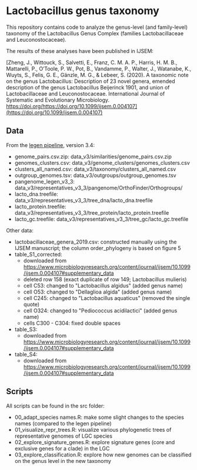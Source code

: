 # Lactobacillus genus taxonomy

This repository contains code to analyze the genus-level (and family-level) taxonomy of the Lactobacillus Genus Complex (families Lactobacillaceae and Leuconostocaceae).

The results of these analyses have been published in IJSEM:

[Zheng, J., Wittouck, S., Salvetti, E., Franz, C. M. A. P., Harris, H. M. B., Mattarelli, P., O’Toole, P. W., Pot, B., Vandamme, P., Walter, J., Watanabe, K., Wuyts, S., Felis, G. E., Gänzle, M. G., & Lebeer, S. (2020). A taxonomic note on the genus Lactobacillus: Description of 23 novel genera, emended description of the genus Lactobacillus Beijerinck 1901, and union of Lactobacillaceae and Leuconostocaceae. International Journal of Systematic and Evolutionary Microbiology. https://doi.org/https://doi.org/10.1099/ijsem.0.004107](https://doi.org/10.1099/ijsem.0.004107)

## Data

From the [legen pipeline](https://github.com/SWittouck/legen_pipeline), version 3.4:

* genome_pairs.csv.zip: data_v3/similarities/genome_pairs.csv.zip
* genomes_clusters.csv: data_v3/genome_clusters/genomes_clusters.csv
* clusters_all_named.csv: data_v3/taxonomy/clusters_all_named.csv
* outgroup_genomes.tsv: data_v3/outgroups/outgroup_genomes.tsv
* pangenome_legen_v3_3: data_v3/representatives_v3_3/pangenome/OrthoFinder/Orthogroups/
* lacto_dna.treefile: data_v3/representatives_v3_3/tree_dna/lacto_dna.treefile
* lacto_protein.treefile: data_v3/representatives_v3_3/tree_protein/lacto_protein.treefile
* lacto_gc.treefile: data_v3/representatives_v3_3/tree_gc/lacto_gc.treefile

Other data:

* lactobacillaceae_genera_2019.csv: constructed manually using the IJSEM manuscript; the column order_phylogeny is based on figure 5
* table_S1_corrected:
    * downloaded from <https://www.microbiologyresearch.org/content/journal/ijsem/10.1099/ijsem.0.004107#supplementary_data>
    * deleted row 158 (exact duplicate of row 149; Lactobacillus mulieris)
    * cell C53: changed to "Lactobacillus algidus" (added genus name)
    * cell O53: changed to "Dellaglioa algida" (added genus name)
    * cell C245: changed to "Lactobacillus aquaticus" (removed the single quote)
    * cell O324: changed to "Pediococcus acidilactici" (added genus name)
    * cells C300 - C304: fixed double spaces
* table_S3:
    * downloaded from <https://www.microbiologyresearch.org/content/journal/ijsem/10.1099/ijsem.0.004107#supplementary_data>
* table_S4:
    * downloaded from <https://www.microbiologyresearch.org/content/journal/ijsem/10.1099/ijsem.0.004107#supplementary_data>

## Scripts

All scripts can be found in the src folder: 

* 00_adapt_species names.R: make some slight changes to the species names (compared to the legen pipeline)
* 01_visualize_repr_trees.R: visualize various phylogenetic trees of representative genomes of LGC species
* 02_explore_signature_genes.R: explore signature genes (core and exclusive genes for a clade) in the LGC
* 03_explore_classification.R: explore how new genomes can be classified on the genus level in the new taxonomy
